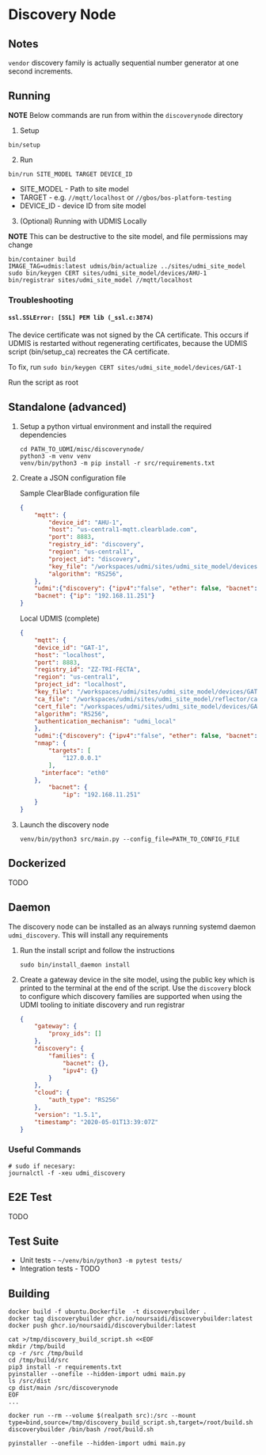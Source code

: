 # Discovery Node

## Notes

`vendor` discovery family is actually sequential number generator at one second increments.

## Running

**NOTE** Below commands are run from within the `discoverynode` directory

1. Setup

```
bin/setup
```

2. Run 

```
bin/run SITE_MODEL TARGET DEVICE_ID
```

- SITE_MODEL - Path to site model
- TARGET - e.g. `//mqtt/localhost` or `//gbos/bos-platform-testing`
- DEVICE_ID - device ID from site model

3. (Optional) Running with UDMIS Locally

**NOTE** This can be destructive to the site model, and file permissions may change
```
bin/container build 
IMAGE_TAG=udmis:latest udmis/bin/actualize ../sites/udmi_site_model
sudo bin/keygen CERT sites/udmi_site_model/devices/AHU-1
bin/registrar sites/udmi_site_model //mqtt/localhost
```

### Troubleshooting


#### `ssl.SSLError: [SSL] PEM lib (_ssl.c:3874)` 

The device certificate was not signed by the CA certificate. This occurs if UDMIS is restarted without regenerating certificates,
because the UDMIS script (bin/setup_ca) recreates the CA certificate.

To fix, run `sudo bin/keygen CERT sites/udmi_site_model/devices/GAT-1`

Run the script as root

## Standalone (advanced)



1.  Setup a python virtual environment and install the required dependencies

    ```shell
    cd PATH_TO_UDMI/misc/discoverynode/
    python3 -m venv venv
    venv/bin/python3 -m pip install -r src/requirements.txt
    ```

2. Create a JSON configuration file

    Sample ClearBlade configuration file

    ```json
    {
        "mqtt": {
            "device_id": "AHU-1",
            "host": "us-central1-mqtt.clearblade.com",
            "port": 8883,
            "registry_id": "discovery",
            "region": "us-central1",
            "project_id": "discovery",
            "key_file": "/workspaces/udmi/sites/udmi_site_model/devices/AHU-1/rsa_private.pem",
            "algorithm": "RS256",
        },
        "udmi":{"discovery": {"ipv4":"false", "ether": false, "bacnet": false}},
        "bacnet": {"ip": "192.168.11.251"}
    }
    ```

    Local UDMIS (complete)

    ```json
    {
        "mqtt": {
        "device_id": "GAT-1",
        "host": "localhost",
        "port": 8883,
        "registry_id": "ZZ-TRI-FECTA",
        "region": "us-central1",
        "project_id": "localhost",
        "key_file": "/workspaces/udmi/sites/udmi_site_model/devices/GAT-1/rsa_private.pem",
        "ca_file": "/workspaces/udmi/sites/udmi_site_model/reflector/ca.crt",
        "cert_file": "/workspaces/udmi/sites/udmi_site_model/devices/GAT-1/rsa_private.crt",
        "algorithm": "RS256",
        "authentication_mechanism": "udmi_local"
        },
        "udmi":{"discovery": {"ipv4":"false", "ether": false, "bacnet":false}},
        "nmap": {
            "targets": [
                "127.0.0.1"
            ],
          "interface": "eth0"
        },
            "bacnet": {
                "ip": "192.168.11.251"
        }
    }
    ```

3. Launch the discovery node

    ```
    venv/bin/python3 src/main.py --config_file=PATH_TO_CONFIG_FILE
    ```


## Dockerized

TODO

## Daemon

The discovery node can be installed as an always running systemd daemon `udmi_discovery`. This will install any requirements

1.  Run the install script and follow the instructions

    ```
    sudo bin/install_daemon install
    ```

2.  Create a gateway device in the site model, using the public key which is printed to the terminal at the end of the script. Use the `discovery` block to configure which discovery families are supported when using the UDMI tooling to initiate discovery and run registrar

    ```json
    {
        "gateway": {
            "proxy_ids": []
        },
        "discovery": {
            "families": {
                "bacnet": {},
                "ipv4": {}
            }
        },
        "cloud": {
            "auth_type": "RS256"
        },
        "version": "1.5.1",
        "timestamp": "2020-05-01T13:39:07Z"
    }
    ```

### Useful Commands

```
# sudo if necesary:
journalctl -f -xeu udmi_discovery

```

## E2E Test

TODO

## Test Suite

- Unit tests - `~/venv/bin/python3 -m pytest tests/`
- Integration tests - TODO

## Building

```
docker build -f ubuntu.Dockerfile  -t discoverybuilder .
docker tag discoverybuilder ghcr.io/noursaidi/discoverybuilder:latest
docker push ghcr.io/noursaidi/discoverybuilder:latest
```

```
cat >/tmp/discovery_build_script.sh <<EOF
mkdir /tmp/build
cp -r /src /tmp/build
cd /tmp/build/src
pip3 install -r requirements.txt
pyinstaller --onefile --hidden-import udmi main.py
ls /src/dist
cp dist/main /src/discoverynode
EOF
... 

docker run --rm --volume $(realpath src):/src --mount type=bind,source=/tmp/discovery_build_script.sh,target=/root/build.sh discoverybuilder /bin/bash /root/build.sh

pyinstaller --onefile --hidden-import udmi main.py